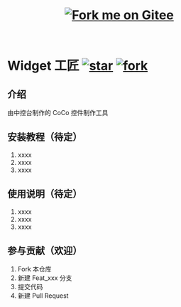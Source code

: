 # <center> [![Fork me on Gitee](https://gitee.com/coco-ag/coco-widgetcraft/widgets/widget_6.svg)](https://gitee.com/coco-ag/coco-widgetcraft)

<br>

# Widget 工匠 [![star](https://gitee.com/coco-ag/coco-widgetcraft/badge/star.svg?theme=white)](https://gitee.com/coco-ag/coco-widgetcraft/stargazers) [![fork](https://gitee.com/coco-ag/coco-widgetcraft/badge/fork.svg?theme=white)](https://gitee.com/coco-ag/coco-widgetcraft/members)

## 介绍
由中控台制作的 CoCo 控件制作工具

## 安装教程（待定）

1.  xxxx
2.  xxxx
3.  xxxx

## 使用说明（待定）

1.  xxxx
2.  xxxx
3.  xxxx

## 参与贡献（欢迎）

1.  Fork 本仓库
2.  新建 Feat_xxx 分支
3.  提交代码
4.  新建 Pull Request
